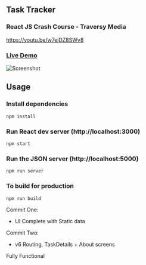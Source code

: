 ## Task Tracker

### React JS Crash Course - Traversy Media
https://youtu.be/w7ejDZ8SWv8

### [Live Demo](https://dylankoevort.github.io/react-crash-course-task-tracker/)

![Screenshot](https://user-images.githubusercontent.com/61375569/201525907-26458e4e-7727-4b62-a4f6-93fe9603e515.png)


## Usage

### Install dependencies

```
npm install
```

### Run React dev server (http://localhost:3000)

```
npm start
```

### Run the JSON server (http://localhost:5000)

```
npm run server
```

### To build for production

```
npm run build
```

Commit One:
  - UI Complete with Static data

Commit Two:
  - v6 Routing, TaskDetails + About screens

Fully Functional
